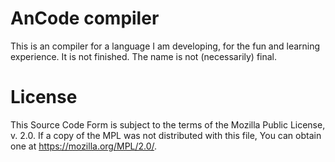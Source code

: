 # AnCode compiler

This is an compiler for a language I am developing, for the fun and learning experience.
It is not finished.
The name is not (necessarily) final.

# License
  This Source Code Form is subject to the terms of the Mozilla Public
  License, v. 2.0. If a copy of the MPL was not distributed with this
  file, You can obtain one at https://mozilla.org/MPL/2.0/.

